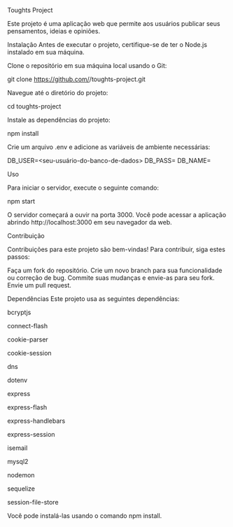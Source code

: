 Toughts Project

Este projeto é uma aplicação web que permite aos usuários publicar seus pensamentos, ideias e opiniões.

Instalação
Antes de executar o projeto, certifique-se de ter o Node.js instalado em sua máquina.

Clone o repositório em sua máquina local usando o Git:

git clone https://github.com/<seu-nome-de-usuario>/toughts-project.git


Navegue até o diretório do projeto:

cd toughts-project


Instale as dependências do projeto:

npm install


Crie um arquivo .env e adicione as variáveis de ambiente necessárias:


DB_USER=<seu-usuário-do-banco-de-dados>
DB_PASS=<sua-senha-do-banco-de-dados>
DB_NAME=<seu-nome-do-banco-de-dados>


Uso


Para iniciar o servidor, execute o seguinte comando:

npm start


O servidor começará a ouvir na porta 3000. Você pode acessar a aplicação abrindo http://localhost:3000 em seu navegador da web.

Contribuição


Contribuições para este projeto são bem-vindas! Para contribuir, siga estes passos:

Faça um fork do repositório.
Crie um novo branch para sua funcionalidade ou correção de bug.
Commite suas mudanças e envie-as para seu fork.
Envie um pull request.


Dependências
Este projeto usa as seguintes dependências:

bcryptjs

connect-flash

cookie-parser

cookie-session

dns

dotenv

express

express-flash

express-handlebars

express-session

isemail

mysql2

nodemon

sequelize

session-file-store


Você pode instalá-las usando o comando npm install.
